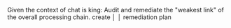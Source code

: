 Given the context of chat is king: Audit and remediate the "weakest link" of the overall processing chain. create  │
│   remediation plan   